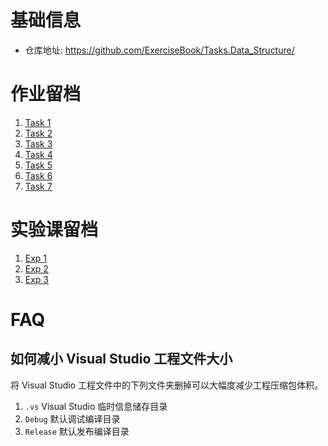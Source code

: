 # 基础信息
- 仓库地址: <https://github.com/ExerciseBook/Tasks.Data_Structure/>

# 作业留档
1. [Task 1](Task1/)
2. [Task 2](Task2/)
3. [Task 3](Task3/)
4. [Task 4](Task4/)
4. [Task 5](Task5/)
4. [Task 6](Task6/)
4. [Task 7](Task7/)

# 实验课留档
1. [Exp 1](Exp1/)
2. [Exp 2](Exp2/)
2. [Exp 3](Exp3/)

# FAQ
## 如何减小 Visual Studio 工程文件大小
将 Visual Studio 工程文件中的下列文件夹删掉可以大幅度减少工程压缩包体积。
1. ```.vs``` Visual Studio 临时信息储存目录
2. ```Debug``` 默认调试编译目录
3. ```Release``` 默认发布编译目录